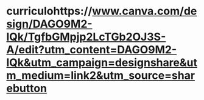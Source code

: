 # curriculohttps://www.canva.com/design/DAGO9M2-lQk/TgfbGMpjp2LcTGb2OJ3S-A/edit?utm_content=DAGO9M2-lQk&utm_campaign=designshare&utm_medium=link2&utm_source=sharebutton
